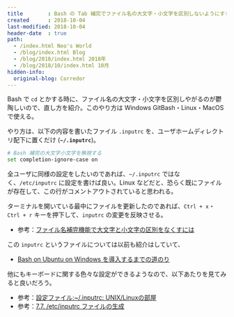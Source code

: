 ```yaml
---
title        : Bash の Tab 補完でファイル名の大文字・小文字を区別しないようにする
created      : 2018-10-04
last-modified: 2018-10-04
header-date  : true
path:
  - /index.html Neo's World
  - /blog/index.html Blog
  - /blog/2018/index.html 2018年
  - /blog/2018/10/index.html 10月
hidden-info:
  original-blog: Corredor
---
```


Bash で `cd` とかする時に、ファイル名の大文字・小文字を区別しやがるのが鬱陶しいので、直し方を紹介。このやり方は Windows GitBash・Linux・MacOS で使える。

やり方は、以下の内容を書いたファイル `.inputrc` を、ユーザホームディレクトリ配下に置くだけ (__`~/.inputrc`__)。

```bash
# Bash 補完の大文字小文字を無視する
set completion-ignore-case on
```

全ユーザに同様の設定をしたいのであれば、`~/.inputrc` ではなく、`/etc/inputrc` に設定を書けば良い。Linux などだと、恐らく既にファイルが存在して、この行がコメントアウトされていると思われる。

ターミナルを開いている最中にファイルを更新したのであれば、`Ctrl + x`・`Ctrl + r` キーを押下して、`inputrc` の変更を反映させる。

- 参考：[ファイル名補完機能で大文字と小文字の区別をなくすには](http://www.atmarkit.co.jp/flinux/rensai/linuxtips/306lsletter.html)

この `inputrc` というファイルについては以前も紹介はしていて、

- [Bash on Ubuntu on Windows を導入するまでの道のり](/blog/2017/04/13-02.html)

他にもキーボードに関する色々な設定ができるようなので、以下あたりを見てみると良いだろう。

- 参考：[設定ファイル:~/.inputrc: UNIX/Linuxの部屋](http://x68000.q-e-d.net/~68user/unix/pickup?%7E%2F%2Einputrc)
- 参考：[7.7. /etc/inputrc ファイルの生成](http://archive.linux.or.jp/JF/JFdocs/LFS-BOOK/chapter07/inputrc.html)

